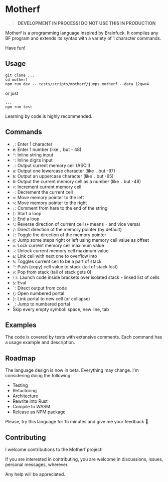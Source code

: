 # Motherf

> **DEVELOPMENT IN PROCESS! DO NOT USE THIS IN PRODUCTION**

Motherf is a programming language inspired by Brainfuck. It compiles any BF program and extends its syntax with a variety of 1 character commands.

Have fun!

## Usage

```
git clone ...
cd motherf
npm run dev -- tests/scripts/motherf/jumps.motherf --data 12qwe4
```

or just 

```
...
npm run test
```

Learning by code is highly recommended.

## Commands

- `,`: Enter 1 character
- `#`: Enter 1 number (like `,` but - 48)
- `"`: Inline string input
- `'`: Inline digits input
- `.`: Output current memory cell (ASCII)
- `a`: Output one lowercase character (like `.` but -97)
- `A`: Output an uppercase character (like `.` but -65)
- `0`: Output the current memory cell as a number (like `.` but -48)
- `+`: Increment current memory cell
- `-`: Decrement the current cell
- `<`: Move memory pointer to the left
- `>`: Move memory pointer to the right
- `;`: Comment from here to the end of the string
- `[`: Start a loop
- `]`: End a loop
- `\`: Reverse direction of current cell (`+` means `-` and vice versa)
- `/`: Direct direction of the memory pointer (by default)
- `|`: Toggle the direction of the memory pointer
- `@`: Jump some steps right or left using memory cell value as offset
- `=`: Lock current memory cell maximum value
- `~`: Unlock current memory cell maximum value
- `&`: Link cell with next one to overflow into
- `%`: Toggles current cell to be a part of stack
- `^`: Push (copy) cell value to stack (tail of stack lost)
- `v`: Pop from stack (tail of stack gets 0)
- `()`: Launch code inside brackets over isolated stack - linked list of cells
- `$`: Eval
- `` ` ``: Direct output from code
- `{`: Open numbered portal
- `}`: Link portal to new cell (or collapse)
- `_`: Jump to numbered portal
- Skip every empty symbol: space, new line, tab

## Examples

The code is covered by tests with extensive comments. Each command has a usage example and description.

## Roadmap

The language design is now in beta. Everything may change. I'm considering doing the following:

- Testing
- Refactoring
- Architecture
- Rewrite into Rust
- Compile to WASM
- Release as NPM package

Please, try this language for 15 minutes and give me your feedback :raised_hands:

## Contributing

I welcome contributions to the Motherf project!

If you are interested in contributing, you are welcome in discussions, issues, personal messages, wherever.

Any help will be appreciated.